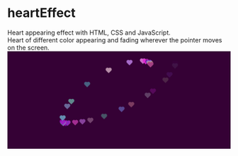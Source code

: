 # heartEffect
Heart appearing effect with HTML, CSS and JavaScript.
<br>
Heart of different color appearing and fading wherever the pointer moves on the screen.
<img src="heart.png" alt="heart">
